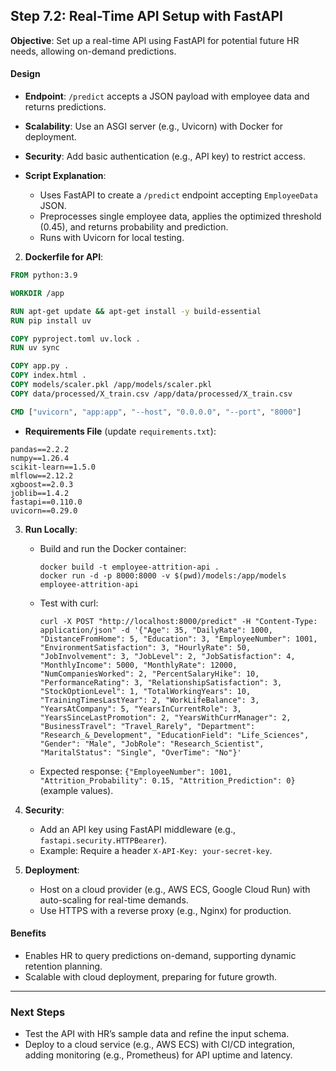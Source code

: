 ## Step 7.2: Real-Time API Setup with FastAPI

**Objective**: Set up a real-time API using FastAPI for potential future HR needs, allowing on-demand predictions.

#### Design
- **Endpoint**: `/predict` accepts a JSON payload with employee data and returns predictions.
- **Scalability**: Use an ASGI server (e.g., Uvicorn) with Docker for deployment.
- **Security**: Add basic authentication (e.g., API key) to restrict access.

- **Script Explanation**:
  - Uses FastAPI to create a `/predict` endpoint accepting `EmployeeData` JSON.
  - Preprocesses single employee data, applies the optimized threshold (0.45), and returns probability and prediction.
  - Runs with Uvicorn for local testing.

2. **Dockerfile for API**:

```dockerfile
FROM python:3.9

WORKDIR /app

RUN apt-get update && apt-get install -y build-essential
RUN pip install uv

COPY pyproject.toml uv.lock .
RUN uv sync

COPY app.py .
COPY index.html .
COPY models/scaler.pkl /app/models/scaler.pkl
COPY data/processed/X_train.csv /app/data/processed/X_train.csv

CMD ["uvicorn", "app:app", "--host", "0.0.0.0", "--port", "8000"]
```

- **Requirements File** (update `requirements.txt`):

```plaintext
pandas==2.2.2
numpy==1.26.4
scikit-learn==1.5.0
mlflow==2.12.2
xgboost==2.0.3
joblib==1.4.2
fastapi==0.110.0
uvicorn==0.29.0
```

3. **Run Locally**:
   - Build and run the Docker container:
     ```
     docker build -t employee-attrition-api .
     docker run -d -p 8000:8000 -v $(pwd)/models:/app/models employee-attrition-api
     ```
   - Test with curl:
     ```
     curl -X POST "http://localhost:8000/predict" -H "Content-Type: application/json" -d '{"Age": 35, "DailyRate": 1000, "DistanceFromHome": 5, "Education": 3, "EmployeeNumber": 1001, "EnvironmentSatisfaction": 3, "HourlyRate": 50, "JobInvolvement": 3, "JobLevel": 2, "JobSatisfaction": 4, "MonthlyIncome": 5000, "MonthlyRate": 12000, "NumCompaniesWorked": 2, "PercentSalaryHike": 10, "PerformanceRating": 3, "RelationshipSatisfaction": 3, "StockOptionLevel": 1, "TotalWorkingYears": 10, "TrainingTimesLastYear": 2, "WorkLifeBalance": 3, "YearsAtCompany": 5, "YearsInCurrentRole": 3, "YearsSinceLastPromotion": 2, "YearsWithCurrManager": 2, "BusinessTravel": "Travel_Rarely", "Department": "Research_&_Development", "EducationField": "Life_Sciences", "Gender": "Male", "JobRole": "Research_Scientist", "MaritalStatus": "Single", "OverTime": "No"}'
     ```
   - Expected response: `{"EmployeeNumber": 1001, "Attrition_Probability": 0.15, "Attrition_Prediction": 0}` (example values).

4. **Security**:
   - Add an API key using FastAPI middleware (e.g., `fastapi.security.HTTPBearer`).
   - Example: Require a header `X-API-Key: your-secret-key`.

5. **Deployment**:
   - Host on a cloud provider (e.g., AWS ECS, Google Cloud Run) with auto-scaling for real-time demands.
   - Use HTTPS with a reverse proxy (e.g., Nginx) for production.

#### Benefits
- Enables HR to query predictions on-demand, supporting dynamic retention planning.
- Scalable with cloud deployment, preparing for future growth.

---

### Next Steps
- Test the API with HR’s sample data and refine the input schema.
- Deploy to a cloud service (e.g., AWS ECS) with CI/CD integration, adding monitoring (e.g., Prometheus) for API uptime and latency.
